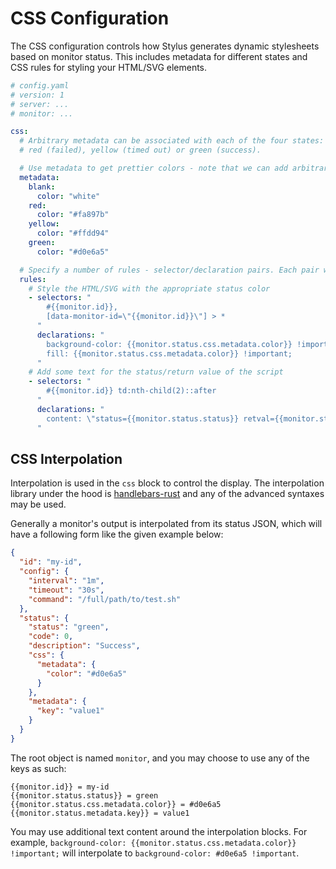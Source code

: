 # CSS Configuration

The CSS configuration controls how Stylus generates dynamic stylesheets based on monitor status. This includes metadata for different states and CSS rules for styling your HTML/SVG elements.

```yaml
# config.yaml
# version: 1
# server: ...
# monitor: ...

css:
  # Arbitrary metadata can be associated with each of the four states: blank (no state),
  # red (failed), yellow (timed out) or green (success).

  # Use metadata to get prettier colors - note that we can add arbitrary string keys and values here
  metadata:
    blank:
      color: "white"
    red:
      color: "#fa897b"
    yellow:
      color: "#ffdd94"
    green:
      color: "#d0e6a5"

  # Specify a number of rules - selector/declaration pairs. Each pair will generate a CSS block.
  rules:
    # Style the HTML/SVG with the appropriate status color
    - selectors: "
        #{{monitor.id}},
        [data-monitor-id=\"{{monitor.id}}\"] > *
      "
      declarations: "
        background-color: {{monitor.status.css.metadata.color}} !important;
        fill: {{monitor.status.css.metadata.color}} !important;
      "
    # Add some text for the status/return value of the script
    - selectors: "
        #{{monitor.id}} td:nth-child(2)::after
      "
      declarations: "
        content: \"status={{monitor.status.status}} retval={{monitor.status.code}}\"
      "
```

## CSS Interpolation

Interpolation is used in the `css` block to control the display. The interpolation library under the hood is [handlebars-rust](https://github.com/sunng87/handlebars-rust) and any of the advanced syntaxes may be used.

Generally a monitor's output is interpolated from its status JSON, which will have a following form like the given example below:

```json
{
  "id": "my-id",
  "config": {
    "interval": "1m",
    "timeout": "30s",
    "command": "/full/path/to/test.sh"
  },
  "status": {
    "status": "green",
    "code": 0,
    "description": "Success",
    "css": {
      "metadata": {
        "color": "#d0e6a5"
      }
    },
    "metadata": {
      "key": "value1"
    }
  }
}
```

The root object is named `monitor`, and you may choose to use any of the keys as such:

```
{{monitor.id}} = my-id
{{monitor.status.status}} = green
{{monitor.status.css.metadata.color}} = #d0e6a5
{{monitor.status.metadata.key}} = value1
```

You may use additional text content around the interpolation blocks. For example, `background-color: {{monitor.status.css.metadata.color}} !important;` will interpolate to `background-color: #d0e6a5 !important`. 